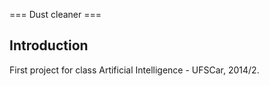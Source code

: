 === Dust cleaner ===

## Introduction

First project for class Artificial Intelligence - UFSCar, 2014/2.


